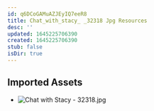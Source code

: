 ```yaml
---
id: q6DCoGAMuAZJEyIQ7eeR8
title: Chat_with_stacy_ _32318 Jpg Resources
desc: ''
updated: 1645225706390
created: 1645225706390
stub: false
isDir: true
---
```

## Imported Assets
- ![Chat with Stacy - 32318.jpg](/assets/chat-with-stacy---32318.jpg)
